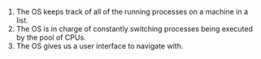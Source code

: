 1. The OS keeps track of all of the running processes on a machine in a list.
2. The OS is in charge of constantly switching processes being executed by the pool of CPUs.
3. The OS gives us a user interface to navigate with.